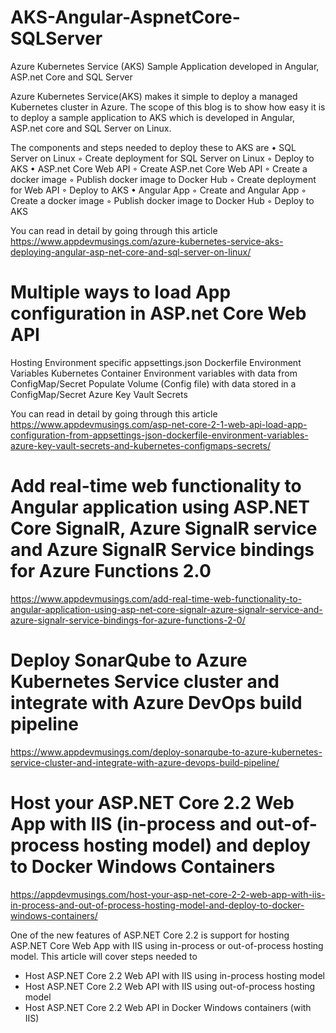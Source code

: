 # AKS-Angular-AspnetCore-SQLServer
Azure Kubernetes Service (AKS) Sample Application developed in Angular, ASP.net Core and SQL Server

Azure Kubernetes Service(AKS) makes it simple to deploy a managed Kubernetes cluster in Azure. The scope of this blog is to show how easy it is to deploy a sample application to AKS which is developed in Angular, ASP.net core and SQL Server on Linux. 

The components and steps needed to deploy these to AKS are
• SQL Server on Linux
  ◦ Create deployment for SQL Server on Linux
  ◦ Deploy to AKS
• ASP.net Core Web API
  ◦ Create ASP.net Core Web API
  ◦ Create a docker image
  ◦ Publish docker image to Docker Hub
  ◦ Create deployment for Web API
  ◦ Deploy to AKS
• Angular App
  ◦ Create and Angular App
  ◦ Create a docker image
  ◦ Publish docker image to Docker Hub
  ◦ Deploy to AKS

You can read in detail by going through this article https://www.appdevmusings.com/azure-kubernetes-service-aks-deploying-angular-asp-net-core-and-sql-server-on-linux/

# Multiple ways to load App configuration in ASP.net Core Web API

Hosting Environment specific appsettings.json
Dockerfile Environment Variables
Kubernetes
Container Environment variables with data from ConfigMap/Secret
Populate Volume (Config file) with data stored in a ConfigMap/Secret
Azure Key Vault Secrets

You can read in detail by going through this article 
https://www.appdevmusings.com/asp-net-core-2-1-web-api-load-app-configuration-from-appsettings-json-dockerfile-environment-variables-azure-key-vault-secrets-and-kubernetes-configmaps-secrets/

# Add real-time web functionality to Angular application using ASP.NET Core SignalR, Azure SignalR service and Azure SignalR Service bindings for Azure Functions 2.0

https://www.appdevmusings.com/add-real-time-web-functionality-to-angular-application-using-asp-net-core-signalr-azure-signalr-service-and-azure-signalr-service-bindings-for-azure-functions-2-0/

# Deploy SonarQube to Azure Kubernetes Service cluster and integrate with Azure DevOps build pipeline
https://www.appdevmusings.com/deploy-sonarqube-to-azure-kubernetes-service-cluster-and-integrate-with-azure-devops-build-pipeline/

# Host your ASP.NET Core 2.2 Web App with IIS (in-process and out-of-process hosting model) and deploy to Docker Windows Containers
https://appdevmusings.com/host-your-asp-net-core-2-2-web-app-with-iis-in-process-and-out-of-process-hosting-model-and-deploy-to-docker-windows-containers/
 
One of the new features of ASP.NET Core 2.2 is support for hosting ASP.NET Core Web App with IIS using in-process or out-of-process hosting model. This article will cover steps needed to

- Host ASP.NET Core 2.2 Web API with IIS using in-process hosting model
- Host ASP.NET Core 2.2 Web API with IIS using out-of-process hosting model
- Host ASP.NET Core 2.2 Web API in Docker Windows containers (with IIS)
